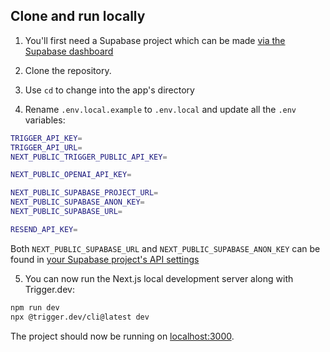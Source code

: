 ## Clone and run locally

1. You'll first need a Supabase project which can be made [via the Supabase dashboard](https://database.new)

2. Clone the repository.

3. Use `cd` to change into the app's directory

4. Rename `.env.local.example` to `.env.local` and update all the `.env` variables:

```bash
TRIGGER_API_KEY=
TRIGGER_API_URL=
NEXT_PUBLIC_TRIGGER_PUBLIC_API_KEY=

NEXT_PUBLIC_OPENAI_API_KEY=

NEXT_PUBLIC_SUPABASE_PROJECT_URL=
NEXT_PUBLIC_SUPABASE_ANON_KEY=
NEXT_PUBLIC_SUPABASE_URL=

RESEND_API_KEY=

```

Both `NEXT_PUBLIC_SUPABASE_URL` and `NEXT_PUBLIC_SUPABASE_ANON_KEY` can be found in [your Supabase project's API settings](https://app.supabase.com/project/_/settings/api)

5. You can now run the Next.js local development server along with Trigger.dev:

```bash
npm run dev
npx @trigger.dev/cli@latest dev
```

The project should now be running on [localhost:3000](http://localhost:3000/).
